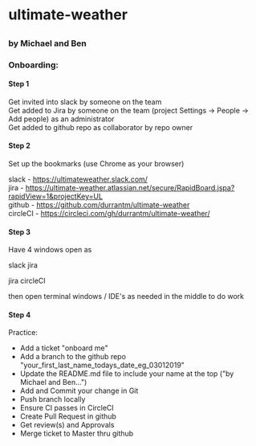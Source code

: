 # ultimate-weather  
##  
### by Michael and Ben

### Onboarding:

#### Step 1

Get invited into slack by someone on the team  
Get added to Jira by someone on the team (project Settings -> People -> Add people) as an administrator  
Get added to github repo as collaborator by repo owner

#### Step 2

Set up the bookmarks (use Chrome as your browser)

slack - https://ultimateweather.slack.com/  
jira - https://ultimate-weather.atlassian.net/secure/RapidBoard.jspa?rapidView=1&projectKey=UL  
github - https://github.com/durrantm/ultimate-weather  
circleCI - https://circleci.com/gh/durrantm/ultimate-weather/

#### Step 3

Have 4 windows open as

slack    jira

jira     circleCI

then open terminal windows / IDE's as needed in the middle to do work

#### Step 4

Practice:  
- Add a ticket "onboard me"  
- Add a branch to the github repo "your_first_last_name_todays_date_eg_03012019"  
- Update the README.md file to include your name at the top ("by Michael and Ben...")  
- Add and Commit your change in Git  
- Push branch locally 
- Ensure CI passes in CircleCI
- Create Pull Request in github
- Get review(s) and Approvals
- Merge ticket to Master thru github  

